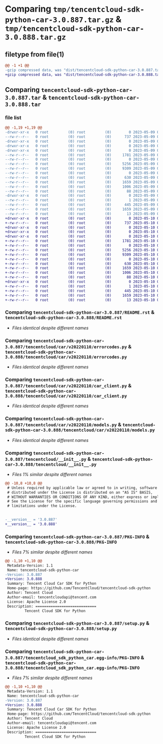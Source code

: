 # Comparing `tmp/tencentcloud-sdk-python-car-3.0.887.tar.gz` & `tmp/tencentcloud-sdk-python-car-3.0.888.tar.gz`

## filetype from file(1)

```diff
@@ -1 +1 @@
-gzip compressed data, was "dist/tencentcloud-sdk-python-car-3.0.887.tar", last modified: Tue May  9 02:29:59 2023, max compression
+gzip compressed data, was "dist/tencentcloud-sdk-python-car-3.0.888.tar", last modified: Wed May 10 01:51:39 2023, max compression
```

## Comparing `tencentcloud-sdk-python-car-3.0.887.tar` & `tencentcloud-sdk-python-car-3.0.888.tar`

### file list

```diff
@@ -1,19 +1,19 @@
-drwxr-xr-x   0 root         (0) root         (0)        0 2023-05-09 02:29:59.000000 tencentcloud-sdk-python-car-3.0.887/
--rw-r--r--   0 root         (0) root         (0)      737 2023-05-09 02:29:59.000000 tencentcloud-sdk-python-car-3.0.887/README.rst
-drwxr-xr-x   0 root         (0) root         (0)        0 2023-05-09 02:29:59.000000 tencentcloud-sdk-python-car-3.0.887/tencentcloud/
-drwxr-xr-x   0 root         (0) root         (0)        0 2023-05-09 02:29:59.000000 tencentcloud-sdk-python-car-3.0.887/tencentcloud/car/
-drwxr-xr-x   0 root         (0) root         (0)        0 2023-05-09 02:29:59.000000 tencentcloud-sdk-python-car-3.0.887/tencentcloud/car/v20220110/
--rw-r--r--   0 root         (0) root         (0)     1781 2023-05-09 02:29:59.000000 tencentcloud-sdk-python-car-3.0.887/tencentcloud/car/v20220110/errorcodes.py
--rw-r--r--   0 root         (0) root         (0)        0 2023-05-09 02:29:59.000000 tencentcloud-sdk-python-car-3.0.887/tencentcloud/car/v20220110/__init__.py
--rw-r--r--   0 root         (0) root         (0)     5256 2023-05-09 02:29:59.000000 tencentcloud-sdk-python-car-3.0.887/tencentcloud/car/v20220110/car_client.py
--rw-r--r--   0 root         (0) root         (0)     9309 2023-05-09 02:29:59.000000 tencentcloud-sdk-python-car-3.0.887/tencentcloud/car/v20220110/models.py
--rw-r--r--   0 root         (0) root         (0)        0 2023-05-09 02:29:59.000000 tencentcloud-sdk-python-car-3.0.887/tencentcloud/car/__init__.py
--rw-r--r--   0 root         (0) root         (0)      630 2023-05-09 02:29:59.000000 tencentcloud-sdk-python-car-3.0.887/tencentcloud/__init__.py
--rw-r--r--   0 root         (0) root         (0)     1659 2023-05-09 02:29:59.000000 tencentcloud-sdk-python-car-3.0.887/PKG-INFO
--rw-r--r--   0 root         (0) root         (0)     1006 2023-05-09 02:29:59.000000 tencentcloud-sdk-python-car-3.0.887/setup.py
--rw-r--r--   0 root         (0) root         (0)       88 2023-05-09 02:29:59.000000 tencentcloud-sdk-python-car-3.0.887/setup.cfg
-drwxr-xr-x   0 root         (0) root         (0)        0 2023-05-09 02:29:59.000000 tencentcloud-sdk-python-car-3.0.887/tencentcloud_sdk_python_car.egg-info/
--rw-r--r--   0 root         (0) root         (0)        1 2023-05-09 02:29:59.000000 tencentcloud-sdk-python-car-3.0.887/tencentcloud_sdk_python_car.egg-info/dependency_links.txt
--rw-r--r--   0 root         (0) root         (0)      445 2023-05-09 02:29:59.000000 tencentcloud-sdk-python-car-3.0.887/tencentcloud_sdk_python_car.egg-info/SOURCES.txt
--rw-r--r--   0 root         (0) root         (0)     1659 2023-05-09 02:29:59.000000 tencentcloud-sdk-python-car-3.0.887/tencentcloud_sdk_python_car.egg-info/PKG-INFO
--rw-r--r--   0 root         (0) root         (0)       13 2023-05-09 02:29:59.000000 tencentcloud-sdk-python-car-3.0.887/tencentcloud_sdk_python_car.egg-info/top_level.txt
+drwxr-xr-x   0 root         (0) root         (0)        0 2023-05-10 01:51:39.000000 tencentcloud-sdk-python-car-3.0.888/
+-rw-r--r--   0 root         (0) root         (0)      737 2023-05-10 01:51:39.000000 tencentcloud-sdk-python-car-3.0.888/README.rst
+drwxr-xr-x   0 root         (0) root         (0)        0 2023-05-10 01:51:39.000000 tencentcloud-sdk-python-car-3.0.888/tencentcloud/
+drwxr-xr-x   0 root         (0) root         (0)        0 2023-05-10 01:51:39.000000 tencentcloud-sdk-python-car-3.0.888/tencentcloud/car/
+drwxr-xr-x   0 root         (0) root         (0)        0 2023-05-10 01:51:39.000000 tencentcloud-sdk-python-car-3.0.888/tencentcloud/car/v20220110/
+-rw-r--r--   0 root         (0) root         (0)     1781 2023-05-10 01:51:39.000000 tencentcloud-sdk-python-car-3.0.888/tencentcloud/car/v20220110/errorcodes.py
+-rw-r--r--   0 root         (0) root         (0)        0 2023-05-10 01:51:39.000000 tencentcloud-sdk-python-car-3.0.888/tencentcloud/car/v20220110/__init__.py
+-rw-r--r--   0 root         (0) root         (0)     5256 2023-05-10 01:51:39.000000 tencentcloud-sdk-python-car-3.0.888/tencentcloud/car/v20220110/car_client.py
+-rw-r--r--   0 root         (0) root         (0)     9309 2023-05-10 01:51:39.000000 tencentcloud-sdk-python-car-3.0.888/tencentcloud/car/v20220110/models.py
+-rw-r--r--   0 root         (0) root         (0)        0 2023-05-10 01:51:39.000000 tencentcloud-sdk-python-car-3.0.888/tencentcloud/car/__init__.py
+-rw-r--r--   0 root         (0) root         (0)      630 2023-05-10 01:51:39.000000 tencentcloud-sdk-python-car-3.0.888/tencentcloud/__init__.py
+-rw-r--r--   0 root         (0) root         (0)     1659 2023-05-10 01:51:39.000000 tencentcloud-sdk-python-car-3.0.888/PKG-INFO
+-rw-r--r--   0 root         (0) root         (0)     1006 2023-05-10 01:51:39.000000 tencentcloud-sdk-python-car-3.0.888/setup.py
+-rw-r--r--   0 root         (0) root         (0)       88 2023-05-10 01:51:39.000000 tencentcloud-sdk-python-car-3.0.888/setup.cfg
+drwxr-xr-x   0 root         (0) root         (0)        0 2023-05-10 01:51:39.000000 tencentcloud-sdk-python-car-3.0.888/tencentcloud_sdk_python_car.egg-info/
+-rw-r--r--   0 root         (0) root         (0)        1 2023-05-10 01:51:39.000000 tencentcloud-sdk-python-car-3.0.888/tencentcloud_sdk_python_car.egg-info/dependency_links.txt
+-rw-r--r--   0 root         (0) root         (0)      445 2023-05-10 01:51:39.000000 tencentcloud-sdk-python-car-3.0.888/tencentcloud_sdk_python_car.egg-info/SOURCES.txt
+-rw-r--r--   0 root         (0) root         (0)     1659 2023-05-10 01:51:39.000000 tencentcloud-sdk-python-car-3.0.888/tencentcloud_sdk_python_car.egg-info/PKG-INFO
+-rw-r--r--   0 root         (0) root         (0)       13 2023-05-10 01:51:39.000000 tencentcloud-sdk-python-car-3.0.888/tencentcloud_sdk_python_car.egg-info/top_level.txt
```

### Comparing `tencentcloud-sdk-python-car-3.0.887/README.rst` & `tencentcloud-sdk-python-car-3.0.888/README.rst`

 * *Files identical despite different names*

### Comparing `tencentcloud-sdk-python-car-3.0.887/tencentcloud/car/v20220110/errorcodes.py` & `tencentcloud-sdk-python-car-3.0.888/tencentcloud/car/v20220110/errorcodes.py`

 * *Files identical despite different names*

### Comparing `tencentcloud-sdk-python-car-3.0.887/tencentcloud/car/v20220110/car_client.py` & `tencentcloud-sdk-python-car-3.0.888/tencentcloud/car/v20220110/car_client.py`

 * *Files identical despite different names*

### Comparing `tencentcloud-sdk-python-car-3.0.887/tencentcloud/car/v20220110/models.py` & `tencentcloud-sdk-python-car-3.0.888/tencentcloud/car/v20220110/models.py`

 * *Files identical despite different names*

### Comparing `tencentcloud-sdk-python-car-3.0.887/tencentcloud/__init__.py` & `tencentcloud-sdk-python-car-3.0.888/tencentcloud/__init__.py`

 * *Files 1% similar despite different names*

```diff
@@ -10,8 +10,8 @@
 # Unless required by applicable law or agreed to in writing, software
 # distributed under the License is distributed on an "AS IS" BASIS,
 # WITHOUT WARRANTIES OR CONDITIONS OF ANY KIND, either express or implied.
 # See the License for the specific language governing permissions and
 # limitations under the License.
 
 
-__version__ = '3.0.887'
+__version__ = '3.0.888'
```

### Comparing `tencentcloud-sdk-python-car-3.0.887/PKG-INFO` & `tencentcloud-sdk-python-car-3.0.888/PKG-INFO`

 * *Files 7% similar despite different names*

```diff
@@ -1,10 +1,10 @@
 Metadata-Version: 1.1
 Name: tencentcloud-sdk-python-car
-Version: 3.0.887
+Version: 3.0.888
 Summary: Tencent Cloud Car SDK for Python
 Home-page: https://github.com/TencentCloud/tencentcloud-sdk-python
 Author: Tencent Cloud
 Author-email: tencentcloudapi@tencent.com
 License: Apache License 2.0
 Description: ============================
         Tencent Cloud SDK for Python
```

### Comparing `tencentcloud-sdk-python-car-3.0.887/setup.py` & `tencentcloud-sdk-python-car-3.0.888/setup.py`

 * *Files identical despite different names*

### Comparing `tencentcloud-sdk-python-car-3.0.887/tencentcloud_sdk_python_car.egg-info/PKG-INFO` & `tencentcloud-sdk-python-car-3.0.888/tencentcloud_sdk_python_car.egg-info/PKG-INFO`

 * *Files 7% similar despite different names*

```diff
@@ -1,10 +1,10 @@
 Metadata-Version: 1.1
 Name: tencentcloud-sdk-python-car
-Version: 3.0.887
+Version: 3.0.888
 Summary: Tencent Cloud Car SDK for Python
 Home-page: https://github.com/TencentCloud/tencentcloud-sdk-python
 Author: Tencent Cloud
 Author-email: tencentcloudapi@tencent.com
 License: Apache License 2.0
 Description: ============================
         Tencent Cloud SDK for Python
```

